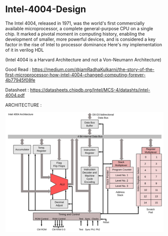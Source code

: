 # Intel-4004-Design

The Intel 4004, released in 1971, was the world's first commercially available microprocessor, a complete general-purpose CPU on a single chip. It marked a pivotal moment in computing history, enabling the development of smaller, more powerful devices, and is considered a key factor in the rise of Intel to processor dominance
Here's my implementation of it in verilog HDL 

(Intel 4004 is a Harvard Architecture and not a Von-Neumann Architecture)

Good Read : https://medium.com/@iamRadhaKulkarni/the-story-of-the-first-microprocessor-how-intel-4004-changed-computing-forever-4b77945f08fe

Datasheet : https://datasheets.chipdb.org/Intel/MCS-4/datashts/intel-4004.pdf

ARCHITECTURE : 

![Alt text](4004.png)
